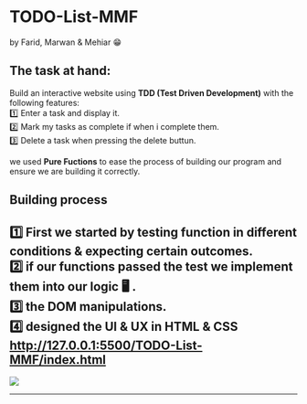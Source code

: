 #  TODO-List-MMF
by Farid, Marwan & Mehiar :grin: 

## The task at hand:
Build an interactive website using **TDD (Test Driven Development)** with the following features: <br>
:one: Enter a task and display it. <br>
:two: Mark my tasks as complete if when i complete them.<br>
:three: Delete a task when pressing the delete buttun.<br>

we used **Pure Fuctions** to ease the process of building our program and ensure we are building it correctly.

## Building process
:one: First we started by testing function in different conditions & expecting certain outcomes.<br>
:two: if our functions passed the test we implement them into our logic :desktop_computer: .<br>
:three: the DOM manipulations.<br>
:four: designed the UI & UX in HTML & CSS<br>
http://127.0.0.1:5500/TODO-List-MMF/index.html
-------------------------

![](https://i.imgur.com/AqTDJ9d.png)

-------------------------
